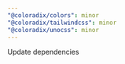 ```yaml
---
"@coloradix/colors": minor
"@coloradix/tailwindcss": minor
"@coloradix/unocss": minor
---
```


Update dependencies
